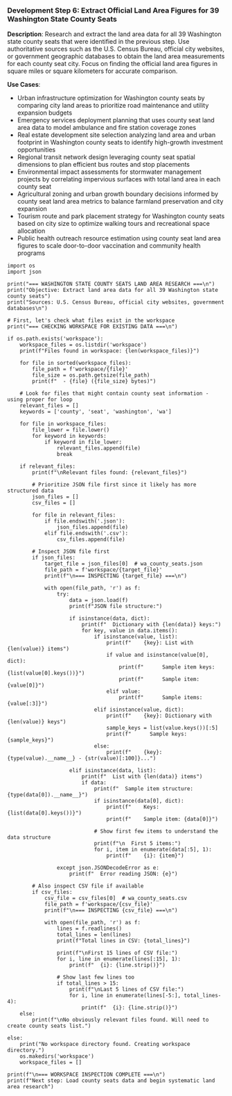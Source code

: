 ### Development Step 6: Extract Official Land Area Figures for 39 Washington State County Seats

**Description**: Research and extract the land area data for all 39 Washington state county seats that were identified in the previous step. Use authoritative sources such as the U.S. Census Bureau, official city websites, or government geographic databases to obtain the land area measurements for each county seat city. Focus on finding the official land area figures in square miles or square kilometers for accurate comparison.

**Use Cases**:
- Urban infrastructure optimization for Washington county seats by comparing city land areas to prioritize road maintenance and utility expansion budgets
- Emergency services deployment planning that uses county seat land area data to model ambulance and fire station coverage zones
- Real estate development site selection analyzing land area and urban footprint in Washington county seats to identify high-growth investment opportunities
- Regional transit network design leveraging county seat spatial dimensions to plan efficient bus routes and stop placements
- Environmental impact assessments for stormwater management projects by correlating impervious surfaces with total land area in each county seat
- Agricultural zoning and urban growth boundary decisions informed by county seat land area metrics to balance farmland preservation and city expansion
- Tourism route and park placement strategy for Washington county seats based on city size to optimize walking tours and recreational space allocation
- Public health outreach resource estimation using county seat land area figures to scale door-to-door vaccination and community health programs

```
import os
import json

print("=== WASHINGTON STATE COUNTY SEATS LAND AREA RESEARCH ===\n")
print("Objective: Extract land area data for all 39 Washington state county seats")
print("Sources: U.S. Census Bureau, official city websites, government databases\n")

# First, let's check what files exist in the workspace
print("=== CHECKING WORKSPACE FOR EXISTING DATA ===\n")

if os.path.exists('workspace'):
    workspace_files = os.listdir('workspace')
    print(f"Files found in workspace: {len(workspace_files)}")
    
    for file in sorted(workspace_files):
        file_path = f'workspace/{file}'
        file_size = os.path.getsize(file_path)
        print(f"  - {file} ({file_size} bytes)")
    
    # Look for files that might contain county seat information - using proper for loop
    relevant_files = []
    keywords = ['county', 'seat', 'washington', 'wa']
    
    for file in workspace_files:
        file_lower = file.lower()
        for keyword in keywords:
            if keyword in file_lower:
                relevant_files.append(file)
                break
    
    if relevant_files:
        print(f"\nRelevant files found: {relevant_files}")
        
        # Prioritize JSON file first since it likely has more structured data
        json_files = []
        csv_files = []
        
        for file in relevant_files:
            if file.endswith('.json'):
                json_files.append(file)
            elif file.endswith('.csv'):
                csv_files.append(file)
        
        # Inspect JSON file first
        if json_files:
            target_file = json_files[0]  # wa_county_seats.json
            file_path = f'workspace/{target_file}'
            print(f"\n=== INSPECTING {target_file} ===\n")
            
            with open(file_path, 'r') as f:
                try:
                    data = json.load(f)
                    print(f"JSON file structure:")
                    
                    if isinstance(data, dict):
                        print(f"  Dictionary with {len(data)} keys:")
                        for key, value in data.items():
                            if isinstance(value, list):
                                print(f"    {key}: List with {len(value)} items")
                                if value and isinstance(value[0], dict):
                                    print(f"      Sample item keys: {list(value[0].keys())}")
                                    print(f"      Sample item: {value[0]}")
                                elif value:
                                    print(f"      Sample items: {value[:3]}")
                            elif isinstance(value, dict):
                                print(f"    {key}: Dictionary with {len(value)} keys")
                                sample_keys = list(value.keys())[:5]
                                print(f"      Sample keys: {sample_keys}")
                            else:
                                print(f"    {key}: {type(value).__name__} - {str(value)[:100]}...")
                                
                    elif isinstance(data, list):
                        print(f"  List with {len(data)} items")
                        if data:
                            print(f"  Sample item structure: {type(data[0]).__name__}")
                            if isinstance(data[0], dict):
                                print(f"    Keys: {list(data[0].keys())}")
                                print(f"    Sample item: {data[0]}")
                            
                            # Show first few items to understand the data structure
                            print(f"\n  First 5 items:")
                            for i, item in enumerate(data[:5], 1):
                                print(f"    {i}: {item}")
                                
                except json.JSONDecodeError as e:
                    print(f"  Error reading JSON: {e}")
        
        # Also inspect CSV file if available
        if csv_files:
            csv_file = csv_files[0]  # wa_county_seats.csv
            file_path = f'workspace/{csv_file}'
            print(f"\n=== INSPECTING {csv_file} ===\n")
            
            with open(file_path, 'r') as f:
                lines = f.readlines()
                total_lines = len(lines)
                print(f"Total lines in CSV: {total_lines}")
                
                print(f"\nFirst 15 lines of CSV file:")
                for i, line in enumerate(lines[:15], 1):
                    print(f"  {i}: {line.strip()}")
                    
                # Show last few lines too
                if total_lines > 15:
                    print(f"\nLast 5 lines of CSV file:")
                    for i, line in enumerate(lines[-5:], total_lines-4):
                        print(f"  {i}: {line.strip()}")
    else:
        print(f"\nNo obviously relevant files found. Will need to create county seats list.")
        
else:
    print("No workspace directory found. Creating workspace directory.")
    os.makedirs('workspace')
    workspace_files = []

print(f"\n=== WORKSPACE INSPECTION COMPLETE ===\n")
print(f"Next step: Load county seats data and begin systematic land area research")
```